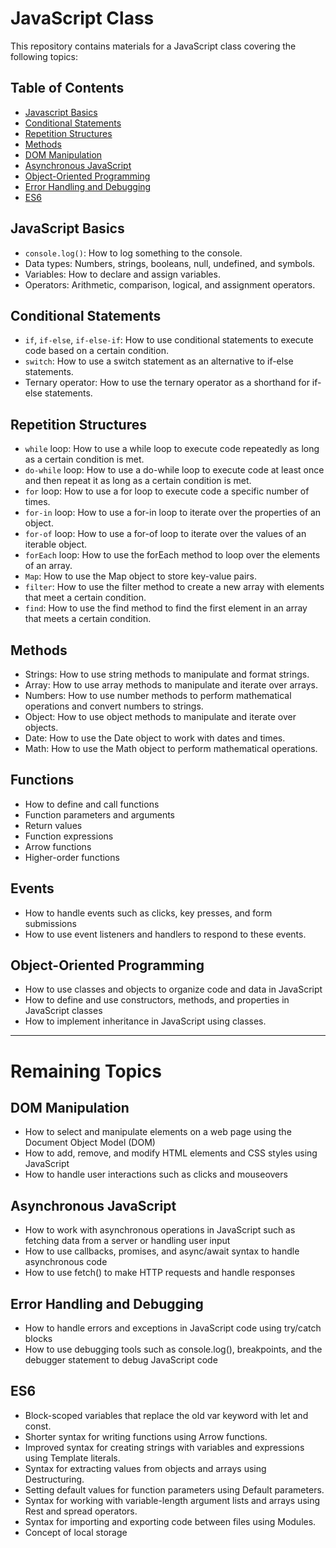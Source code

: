 # JavaScript Class

This repository contains materials for a JavaScript class covering the following topics:

## Table of Contents

- [Javascript Basics](#javascript-basics)
- [Conditional Statements](#conditional-statements)
- [Repetition Structures](#repetition-structures)
- [Methods](#methods)
- [DOM Manipulation](#dom-manipulation)
- [Asynchronous JavaScript](#asynchronous-javascript)
- [Object-Oriented Programming](#object-oriented-programming)
- [Error Handling and Debugging](#error-handling-and-debugging)
- [ES6](#es6)

## JavaScript Basics

- `console.log()`: How to log something to the console.
- Data types: Numbers, strings, booleans, null, undefined, and symbols.
- Variables: How to declare and assign variables.
- Operators: Arithmetic, comparison, logical, and assignment operators.

## Conditional Statements

- `if`, `if-else`, `if-else-if`: How to use conditional statements to execute code based on a certain condition.
- `switch`: How to use a switch statement as an alternative to if-else statements.
- Ternary operator: How to use the ternary operator as a shorthand for if-else statements.

## Repetition Structures

- `while` loop: How to use a while loop to execute code repeatedly as long as a certain condition is met.
- `do-while` loop: How to use a do-while loop to execute code at least once and then repeat it as long as a certain condition is met.
- `for` loop: How to use a for loop to execute code a specific number of times.
- `for-in` loop: How to use a for-in loop to iterate over the properties of an object.
- `for-of` loop: How to use a for-of loop to iterate over the values of an iterable object.
- `forEach` loop: How to use the forEach method to loop over the elements of an array.
- `Map`: How to use the Map object to store key-value pairs.
- `filter`: How to use the filter method to create a new array with elements that meet a certain condition.
- `find`: How to use the find method to find the first element in an array that meets a certain condition.

## Methods

- Strings: How to use string methods to manipulate and format strings.
- Array: How to use array methods to manipulate and iterate over arrays.
- Numbers: How to use number methods to perform mathematical operations and convert numbers to strings.
- Object: How to use object methods to manipulate and iterate over objects.
- Date: How to use the Date object to work with dates and times.
- Math: How to use the Math object to perform mathematical operations.

## Functions

- How to define and call functions
- Function parameters and arguments
- Return values
- Function expressions
- Arrow functions
- Higher-order functions

## Events

- How to handle events such as clicks, key presses, and form submissions
- How to use event listeners and handlers to respond to these events.


## Object-Oriented Programming
- How to use classes and objects to organize code and data in JavaScript
- How to define and use constructors, methods, and properties in JavaScript classes
- How to implement inheritance in JavaScript using classes.

<hr/>

# Remaining Topics

## DOM Manipulation

- How to select and manipulate elements on a web page using the Document Object Model (DOM)
- How to add, remove, and modify HTML elements and CSS styles using JavaScript
- How to handle user interactions such as clicks and mouseovers

## Asynchronous JavaScript

- How to work with asynchronous operations in JavaScript such as fetching data from a server or handling user input
- How to use callbacks, promises, and async/await syntax to handle asynchronous code
- How to use fetch() to make HTTP requests and handle responses

## Error Handling and Debugging
- How to handle errors and exceptions in JavaScript code using try/catch blocks
- How to use debugging tools such as console.log(), breakpoints, and the debugger statement to debug JavaScript code

## ES6
- Block-scoped variables that replace the old var keyword with let and const.
- Shorter syntax for writing functions using Arrow functions.
- Improved syntax for creating strings with variables and expressions using Template literals.
- Syntax for extracting values from objects and arrays using Destructuring.
- Setting default values for function parameters using Default parameters.
- Syntax for working with variable-length argument lists and arrays using Rest and spread operators.
- Syntax for importing and exporting code between files using Modules.
- Concept of local storage


